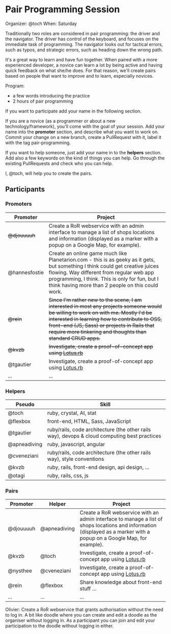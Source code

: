 # Pair Programming Session

Organizer: @toch
When: Saturday

Traditionally two roles are considered in pair programming: the driver and the
navigator. The driver has control of the keyboard, and focuses on the immediate
task of programming. The navigator looks out for tactical errors, such as typos,
and strategic errors, such as heading down the wrong path.

It's a great way to learn and have fun together. When paired with a more
experienced developer, a novice can learn a lot by being active and having quick
feedback on what she/he does. For that reason, we'll create pairs based on
people that want to improve and to learn, especially novices.

Program:

* a few words introducing the practice
* 2 hours of pair programming

If you want to participate add your name in the following section.

If you are a novice (as a programmer or about a new technology/framework),
you'll come with the goal of your session. Add your name into the **promoter**
section, and describe what you want to work on. Commit your change on a new
branch, create a PullRequest with it, label it with the tag pair-programming.

If you want to help someone, just add your name in to the **helpers** section.
Add also a few keywords on the kind of things you can help. Go through the
existing PullRequests and check who you can help.

I, @toch, will help you to create the pairs.

## Participants

### Promoters

Promoter     | Project                    |
------------ | -------------------------- |
~~@djouuuuh~~    | Create a RoR webservice with an admin interface to manage a list of shops locations and information (displayed as a marker with a popup on a Google Map, for example). |
@hannesfostie | Create an online game much like Planetarion.com - this is as geeky as it gets, but something I think could get creative juices flowing. Way different from regular web app programming, I think. This is only for fun, but I think having more than 2 people on this could work. |
~~@rein~~        | ~~Since I'm rather new to the scene, I am interested in most any projects someone would be willing to work on with me. Mostly I'd be interested in learning how to contribute to OSS, front-end (JS, Sass) or projects in Rails that require more tinkering and thoughts than standard CRUD apps.~~ |
~~@kvzb~~        | ~~Investigate, create a proof-of-concept app using [Lotus.rb](https://lotusrb.org/)~~|
@tgautier        | Investigate, create a proof-of-concept app using [Lotus.rb](https://lotusrb.org/)|
...          | ...                     |

### Helpers

Pseudo       | Skill                             |
------------ | --------------------------------- |
@toch        | ruby, crystal, AI, stat           |
@flexbox     | front-end, HTML, Sass, JavaScript |
@tgautier    | ruby/rails, code architecture (the other rails way), devops & cloud computing best practices |
@apneadiving | ruby, javascript, angular         |
@cveneziani  | ruby/rails, code architecture (the other rails way), style conventions |
@kvzb        | ruby, rails, front-end design, api design, ...|
@otagi       | ruby, rails, css, js              |

### Pairs

Promoter    | Helper        | Project                    |
------------ | ------------ | -------------------------- |
@djouuuuh    | @apneadiving | Create a RoR webservice with an admin interface to manage a list of shops locations and information (displayed as a marker with a popup on a Google Map, for example). |
@kvzb        | @toch        | Investigate, create a proof-of-concept app using [Lotus.rb](https://lotusrb.org/)|
@nysthee     | @cveneziani  | Investigate, create a proof-of-concept app using [Lotus.rb](https://lotusrb.org/)|
@rein        | @flexbox     | Share knowledge about front-end stuff … |
...          | ...          | ...                        |

Olivier: Create a RoR webservice that grants authorisation without the need to log in. A bit like doodle where you can create and edit a doodle as the organiser without logging in. As a participant you can join and edit your participation to the doodle without logging in either.
